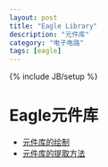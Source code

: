 ```yaml
---
layout: post
title: "Eagle Library"
description: "元件库"
category: "电子电路"
tags: [eagle]
---
```

{% include JB/setup %}

# Eagle元件库

* [元件库的绘制](http://www.geek-workshop.com/thread-94-1-1.html)
* [元件库的提取方法](http://www.geek-workshop.com/thread-427-1-1.html)
